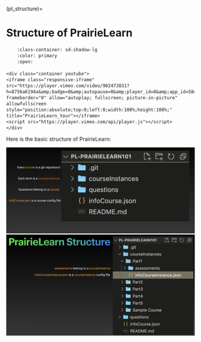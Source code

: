 (pl_structure)=
# Structure of PrairieLearn

```{dropdown} Structure of PrairieLearn and Creating a Question
    :class-container: sd-shadow-lg
    :color: primary
    :open:

<div class="container youtube">
<iframe class="responsive-iframe" src="https://player.vimeo.com/video/902473831?h=8756a6194a&amp;badge=0&amp;autopause=0&amp;player_id=0&amp;app_id=58479" frameborder="0" allow="autoplay; fullscreen; picture-in-picture" allowfullscreen style="position:absolute;top:0;left:0;width:100%;height:100%;" title="PrairieLearn_tour"></iframe>
<script src="https://player.vimeo.com/api/player.js"></script>
</div>
```

Here is the basic structure of PrairieLearn:

<img src="pl_images/pl_structure.png">

<img src="pl_images/pl_structure2.png">
